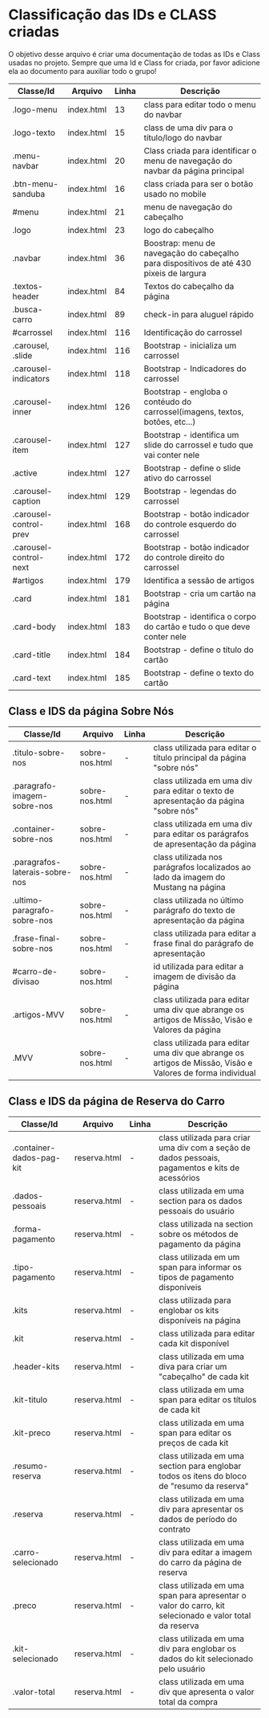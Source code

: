 # Classificação das IDs e CLASS criadas

O objetivo desse arquivo é criar uma documentação de todas as IDs e Class usadas no projeto. Sempre que uma Id e Class for criada, por favor adicione ela ao documento para auxiliar todo o grupo!

| Classe/Id    | Arquivo     | Linha | Descrição                                                                      |
|--------------|-------------|-------|--------------------------------------------------------------------------------|
| .logo-menu   | index.html  | 13    | class para editar todo o menu do navbar                                        |
| .logo-texto  | index.html  | 15    | class de uma div para o título/logo do navbar                                  |
| .menu-navbar | index.html  | 20    | Class criada para identificar o menu de navegação do navbar da página principal|
| .btn-menu-sanduba| index.html | 16    | class criada para ser o botão usado no mobile|
| #menu | index.html | 21 | menu de navegação do cabeçalho|
| .logo | index.html | 23 | logo do cabeçalho |
| .navbar | index.html | 36 | Boostrap: menu de navegação do cabeçalho para dispositivos de até 430 pixeis de largura |
| .textos-header | index.html | 84 | Textos do cabeçalho da página |
| .busca-carro | index.html | 89 | check-in para aluguel rápido |
| #carrossel | index.html | 116 | Identificação do carrossel |
| .carousel, .slide | index.html | 116 | Bootstrap - inicializa um carrossel |
| .carousel-indicators | index.html | 118 | Bootstrap - Indicadores do carrossel |
| .carousel-inner | index.html | 126 | Bootstrap - engloba o contéudo do carrossel(imagens, textos, botões, etc...) |
| .carousel-item | index.html | 127 | Bootstrap - identifica um slide do carrossel e tudo que vai conter nele |
| .active | index.html | 127 | Bootstrap - define o slide ativo do carrossel |
| .carousel-caption | index.html | 129 | Bootstrap - legendas do carrossel |
| .carousel-control-prev | index.html | 168 | Bootstrap - botão indicador do controle esquerdo do carrossel |
| .carousel-control-next | index.html | 172 | Bootstrap - botão indicador do controle direito do carrossel |
| #artigos | index.html | 179 | Identifica a sessão de artigos |
| .card | index.html | 181 | Bootstrap - cria um cartão na página |
| .card-body | index.html | 183 | Bootstrap - identifica o corpo do cartão e tudo o que deve conter nele |
| .card-title | index.html | 184 | Bootstrap - define o título do cartão |
| .card-text | index.html | 185 | Bootstrap - define o texto do cartão |



## Class e IDS da página Sobre Nós

| Classe/Id    | Arquivo     | Linha | Descrição                                                                      |
|--------------|-------------|-------|--------------------------------------------------------------------------------|
| .titulo-sobre-nos                | sobre-nos.html   | -     | class utilizada para editar o título principal da página "sobre nós"                           |
| .paragrafo-imagem-sobre-nos      | sobre-nos.html   | -     | class utilizada em uma div para editar o texto de apresentação da página "sobre nós"           |
| .container-sobre-nos             | sobre-nos.html   | -     | class utilizada em uma div para editar os parágrafos de apresentação da página                 |
| .paragrafos-laterais-sobre-nos   | sobre-nos.html   | -     | class utilizada nos parágrafos localizados ao lado da imagem do Mustang na página              |
| .ultimo-paragrafo-sobre-nos      | sobre-nos.html   | -     | class utilizada no último parágrafo do texto de apresentação da página                         |
| .frase-final-sobre-nos           | sobre-nos.html   | -     | class utilizada para editar a frase final do parágrafo de apresentação                         |
| #carro-de-divisao                | sobre-nos.html   | -     | id utilizada para editar a imagem de divisão da página                                         |
| .artigos-MVV                     | sobre-nos.html   | -     | class utilizada para editar uma div que abrange os artigos de Missão, Visão e Valores da página|
| .MVV                             | sobre-nos.html   | -     | class utilizada para editar uma div que abrange os artigos de Missão, Visão e Valores de forma individual |

## Class e IDS da página de Reserva do Carro 

| Classe/Id    | Arquivo     | Linha | Descrição                                                                      |
|--------------|-------------|-------|--------------------------------------------------------------------------------|
| .container-dados-pag-kit | reserva.html   | -     | class utilizada para criar uma div com a seção de dados pessoais, pagamentos e kits de acessórios |
| .dados-pessoais | reserva.html   | -     | class utilizada em uma section para os dados pessoais do usuário |
| .forma-pagamento | reserva.html   | -     | class utilizada na section sobre os métodos de pagamento da página|
| .tipo-pagamento | reserva.html   | -     | class utilizada em um span para informar os tipos de pagamento disponíveis |
| .kits | reserva.html   | -     | class utilizada para englobar os kits disponíveis na página |
| .kit | reserva.html   | -     | class utilizada para editar cada kit disponível |
| .header-kits | reserva.html   | -     | class utilizada em uma diva para criar um "cabeçalho" de cada kit |
| .kit-titulo | reserva.html   | -     | class utilizada em uma span para editar os títulos de cada kit |
| .kit-preco | reserva.html   | -     | class utilizada em uma span para editar os preços de cada kit |
| .resumo-reserva | reserva.html   | -     | class utilizada  em uma section para englobar todos os itens do bloco de "resumo da reserva" |
| .reserva | reserva.html   | -     | class utilizada em uma div para apresentar os dados de período do contrato |
| .carro-selecionado | reserva.html   | -     | class utilizada em uma div para editar a imagem do carro da página de reserva |
| .preco | reserva.html   | -     | class utilizada em uma span para apresentar o valor do carro, kit selecionado e valor total da reserva |
| .kit-selecionado | reserva.html   | -     | class utilizada em uma div para englobar os dados do kit selecionado pelo usuário |
| .valor-total | reserva.html   | -     | class utilizada em uma div que apresenta o valor total da compra |
